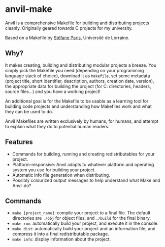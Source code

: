 # anvil-make
Anvil is a comprehensive Makefile for building and distributing projects cleanly. Originally geared towards C projects for my university.

Based on a Makefile by [Stéfane Paris](http://stefane.paris.free.fr), Université de Lorraine.

## Why?
It makes creating, building and distributing modular projects a breeze. You simply pick the Makefile you need (depending on your programming language stack of choice), download it as `Makefile`, set some metadata (project title, short identifier, description, authors, creation date, version), the appropriate data for building the project (for C: directories, headers, source files...) and you have a working project!

An additional goal is for the Makefile to be usable as a learning tool for building code projects and understanding how Makefiles work and what they can be used to do.

Anvil Makefiles are written exclusively by humans, for humans, and attempt to explain what they do to potential human readers.

## Features
* Commands for building, running and creating redistributables for your project.
* Platform-responsive: Anvil adapts to whatever platform and operating system you use for building your project.
* Automatic info file generation when distributing.
* Possibly colourized output messages to help understand what Make and Anvil do?

## Commands
* `make [project_name]`: compile your project to a final file. The default directories are `./obj` for object files, and `./build` for the final binary.
* `make run`: automatically build your project, and execute it in the console.
* `make dist`: automatically build your project and an information file, and compress it into a final redistributable package.
* `make info`: display information about the project.
